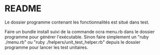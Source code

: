 # README

Le dossier programme contenant les fonctionnalités est situé dans test.

Faire un bundle install suivi de la commande ocra menu.rb dans le dossier programme pour générer l'exécutable.
Sinon faire simplement un "ruby ./menu.rb" ou "ruby ./helpers/unit_test_helper.rb" depuis le dossier programme pour lancer les test unitaires.
